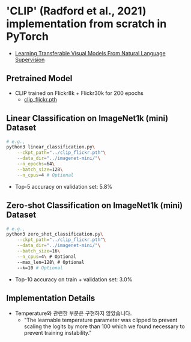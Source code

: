 # 'CLIP' (Radford et al., 2021) implementation from scratch in PyTorch
- [Learning Transferable Visual Models From Natural Language Supervision](https://github.com/KimRass/CLIP/blob/main/papers/learning_transferable_visual_models_from_natural_language_supervision.pdf)
## Pretrained Model
- CLIP trained on Flickr8k + Flickr30k for 200 epochs
    - [clip_flickr.pth](https://drive.google.com/file/d/1BEKphn5BULRIMYJr5JT5_p2W8sYzJKHO/view?usp=drive_link)
## Linear Classification on ImageNet1k (mini) Dataset
```bash
# e.g.,
python3 linear_classification.py\
    --ckpt_path="../clip_flickr.pth"\
    --data_dir="../imagenet-mini/"\
    --n_epochs=64\
    --batch_size=128\
    --n_cpus=4 # Optional
```
- Top-5 accuracy on validation set: 5.8%
## Zero-shot Classification on ImageNet1k (mini) Dataset
```bash
# e.g.,
python3 zero_shot_classification.py\
    --ckpt_path="../clip_flickr.pth"\
    --data_dir="../imagenet-mini/"\
    --batch_size=16\
    --n_cpus=4\ # Optional
    --max_len=128\ # Optional
    --k=10 # Optional
```
- Top-10 accuracy on train + validation set: 3.0%
## Implementation Details
- Temperature와 관련한 부분은 구현하지 않았습니다.
    - "The learnable temperature parameter was clipped to prevent scaling the logits by more than 100 which we found necessary to prevent training instability."
